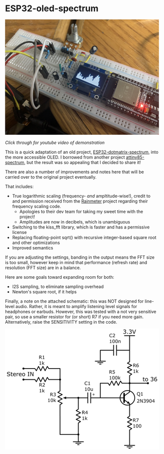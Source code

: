 # ESP32-oled-spectrum

[![Picture](/images/closeup.jpeg)](https://www.youtube.com/watch?v=TEzQY4_xW6o)

*Click through for youtube video of demonstration*

This is a quick adaptation of an old project, [ESP32-dotmatrix-spectrum](https://github.com/colonelwatch/ESP32-dotmatrix-spectrum), into the more accessible OLED. 
I borrowed from another project [attiny85-spectrum](https://github.com/colonelwatch/attiny85-spectrum), but the result was so appealing that I decided to share it!

There are also a number of improvements and notes here that will be carried over to the original project eventually.

That includes:
* True logarithmic scaling (frequency- *and* ampltitude-wise!), credit to and permission received from the [Rainmeter](https://github.com/rainmeter/rainmeter) project
regarding their frequency scaling code.
  * Apologies to their dev team for taking my sweet time with the project!
  * Amplitudes are now in decibels, which is unambiguous
* Switching to the kiss_fft library, which is faster and has a permissive license
* Replacing floating-point sqrt() with recursive integer-based square root and other optimizations
* Improved semantics

If you are adjusting the settings, banding in the output means the FFT size is too small, however keep in mind that 
performance (refresh rate) and resolution (FFT size) are in a balance.

Here are some goals toward expanding room for both:
* I2S sampling, to eliminate sampling overhead
* Newton's square root, if it helps

Finally, a note on the attached schematic: this was NOT designed for line-level audio. Rather, it is
meant to amplify listening level signals for headphones or earbuds. However, this was tested with a not very
sensitive pair, so use a smaller resistor for (or short) R7 if you need more gain. Alternatively, raise the
SENSITIVITY setting in the code.

![Amplification circuit](/images/amplification.png)
